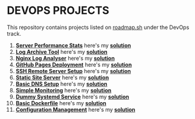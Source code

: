 # DEVOPS PROJECTS

This repository contains projects listed on [roadmap.sh](https://roadmap.sh/) under the DevOps track.

1. [**Server Performance Stats**](https://roadmap.sh/projects/server-stats) here's my [**solution**](https://github.com/joisyousef/DevOps-Projects/tree/main/Server-Performance-Stats)
2. [**Log Archive Tool**](https://roadmap.sh/projects/log-archive-tool) here's my [**solution**]()
3. [**Nginx Log Analyser**](https://roadmap.sh/projects/nginx-log-analyser) here's my [**solution**]()
4. [**GitHub Pages Deployment**](https://roadmap.sh/projects/github-actions-deployment-workflow) here's my [**solution**]()
5. [**SSH Remote Server Setup**](https://roadmap.sh/projects/ssh-remote-server-setup) here's my [**solution**]()
6. [**Static Site Server**](https://roadmap.sh/projects/static-site-server) here's my [**solution**]()
7. [**Basic DNS Setup**](https://roadmap.sh/projects/basic-dns) here's my [**solution**]()
8. [**Simple Monitoring**](https://roadmap.sh/projects/simple-monitoring-dashboard) here's my [**solution**]()
9. [**Dummy Systemd Service**](https://roadmap.sh/projects/dummy-systemd-service) here's my [**solution**]()
10. [**Basic Dockerfile**](https://roadmap.sh/projects/basic-dockerfile) here's my [**solution**]()
11. [**Configuration Management**](https://roadmap.sh/projects/configuration-management) here's my [**solution**]()
